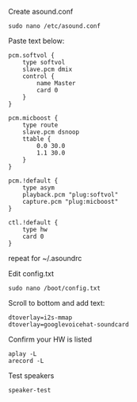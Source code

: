 Create asound.conf
```
sudo nano /etc/asound.conf
```
Paste text below:
```
pcm.softvol {
    type softvol
    slave.pcm dmix
    control {
        name Master
        card 0
    }
}

pcm.micboost {
    type route
    slave.pcm dsnoop
    ttable {
        0.0 30.0
        1.1 30.0
    }
}

pcm.!default {
    type asym
    playback.pcm "plug:softvol"
    capture.pcm "plug:micboost"
}

ctl.!default {
    type hw
    card 0
}
```
repeat for ~/.asoundrc</br>

Edit config.txt
```
sudo nano /boot/config.txt
```
Scroll to bottom and add text:
```
dtoverlay=i2s-mmap
dtoverlay=googlevoicehat-soundcard
```
Confirm your HW is listed
```
aplay -L
arecord -L
```
Test speakers
```
speaker-test
```
